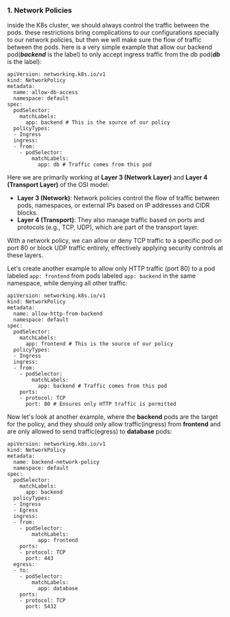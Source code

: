
### 1. **Network Policies**
inside the K8s cluster, we should always control the traffic between the pods. these restrictions bring complications to our configurations specially to our network policies, but then we will make sure the flow of traffic between the pods. here is a very simple example that allow our backend pod(***backend*** is the label) to only accept ingress traffic from the db pod(***db*** is the label):

	apiVersion: networking.k8s.io/v1
	kind: NetworkPolicy
	metadata:
	  name: allow-db-access
	  namespace: default
	spec:
	  podSelector:
	    matchLabels:
	      app: backend # This is the source of our policy
	  policyTypes:
	  - Ingress
	  ingress:
	  - from:
	    - podSelector:
	        matchLabels:
	          app: db # Traffic comes from this pod

Here we are primarily working at **Layer 3 (Network Layer)** and **Layer 4 (Transport Layer)** of the OSI model:
-   **Layer 3 (Network)**: Network policies control the flow of traffic between pods, namespaces, or external IPs based on IP addresses and CIDR blocks.    
-   **Layer 4 (Transport)**: They also manage traffic based on ports and protocols (e.g., TCP, UDP), which are part of the transport layer.

With a network policy, we can allow or deny TCP traffic to a specific pod on port 80 or block UDP traffic entirely, effectively applying security controls at these layers.

Let's create another example to allow only HTTP traffic (port 80) to a pod labeled `app: frontend` from pods labeled `app: backend` in the same namespace, while denying all other traffic:

	apiVersion: networking.k8s.io/v1
	kind: NetworkPolicy
	metadata:
	  name: allow-http-from-backend
	  namespace: default
	spec:
	  podSelector:
	    matchLabels:
	      app: frontend # This is the source of our policy
	  policyTypes:
	  - Ingress
	  ingress:
	  - from:
	    - podSelector:
	        matchLabels:
	          app: backend # Traffic comes from this pod
	    ports:
	    - protocol: TCP
	      port: 80 # Ensures only HTTP traffic is permitted

Now let's look at another example, where the **backend** pods are the target for the policy, and they should only allow traffic(ingress) from **frontend** and are only allowed to send traffic(egress) to **database** pods:

	apiVersion: networking.k8s.io/v1
	kind: NetworkPolicy
	metadata:
	  name: backend-network-policy
	  namespace: default
	spec:
	  podSelector:
	    matchLabels:
	      app: backend
	  policyTypes:
	  - Ingress
	  - Egress
	  ingress:
	  - from:
	    - podSelector:
	        matchLabels:
	          app: frontend
	    ports:
	    - protocol: TCP
	      port: 443
	  egress:
	  - to:
	    - podSelector:
	        matchLabels:
	          app: database
	    ports:
	    - protocol: TCP
	      port: 5432
